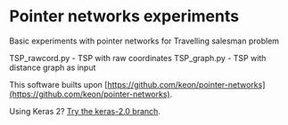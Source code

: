 # Pointer networks experiments

Basic experiments with pointer networks for Travelling salesman problem 

TSP_rawcord.py - TSP with raw coordinates 
TSP_graph.py  - TSP with distance graph as input 

This software builts upon [https://github.com/keon/pointer-networks](https://github.com/keon/pointer-networks).

Using Keras 2? [Try the keras-2.0 branch](https://github.com/zygmuntz/pointer-networks-experiments/tree/keras-2.0).
